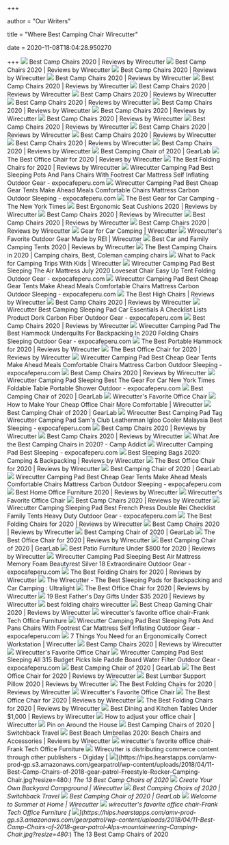 +++
        
author = "Our Writers"
        
title = "Where Best Camping Chair Wirecutter"
        
date = 2020-11-08T18:04:28.950270
        
+++
[ ![](https://cdn.thewirecutter.com/wp-content/uploads/2020/04/portable-outdoor-chairs-top-group-lowres-28-630x420.jpg)](https://cdn.thewirecutter.com/wp-content/uploads/2020/04/portable-outdoor-chairs-top-group-lowres-28-630x420.jpg) Best Camp Chairs 2020 | Reviews by Wirecutter
[ ![](https://cdn.thewirecutter.com/wp-content/uploads/2019/05/portable-outdoor-chairs-coleman-oversized-quad-chair-with-cooler-lowres-70.jpg)](https://cdn.thewirecutter.com/wp-content/uploads/2019/05/portable-outdoor-chairs-coleman-oversized-quad-chair-with-cooler-lowres-70.jpg) Best Camp Chairs 2020 | Reviews by Wirecutter
[ ![](https://cdn.thewirecutter.com/wp-content/uploads/2016/10/outdoor-camping-chairs-renetto-child-lowres-02-300x226.jpg)](https://cdn.thewirecutter.com/wp-content/uploads/2016/10/outdoor-camping-chairs-renetto-child-lowres-02-300x226.jpg) Best Camp Chairs 2020 | Reviews by Wirecutter
[ ![](https://d1b5h9psu9yexj.cloudfront.net/16110/Renetto-Original-Canopy-Chair_20180703-140046_full.png)](https://d1b5h9psu9yexj.cloudfront.net/16110/Renetto-Original-Canopy-Chair_20180703-140046_full.png) Best Camp Chairs 2020 | Reviews by Wirecutter
[ ![](https://cdn.thewirecutter.com/wp-content/uploads/2016/10/outdoor-camping-chairs-gci-everywhere-chair-lowres-59.jpg)](https://cdn.thewirecutter.com/wp-content/uploads/2016/10/outdoor-camping-chairs-gci-everywhere-chair-lowres-59.jpg) Best Camp Chairs 2020 | Reviews by Wirecutter
[ ![](https://d1b5h9psu9yexj.cloudfront.net/16125/REI-Camp-Chair---Kids---_20180907-190137_full.jpg)](https://d1b5h9psu9yexj.cloudfront.net/16125/REI-Camp-Chair---Kids---_20180907-190137_full.jpg) Best Camp Chairs 2020 | Reviews by Wirecutter
[ ![](https://d1b5h9psu9yexj.cloudfront.net/16109/Coleman-Oversized-Quad-Chair-With-Cooler_20180222-195252_full.jpg)](https://d1b5h9psu9yexj.cloudfront.net/16109/Coleman-Oversized-Quad-Chair-With-Cooler_20180222-195252_full.jpg) Best Camp Chairs 2020 | Reviews by Wirecutter
[ ![](https://cdn.thewirecutter.com/wp-content/uploads/2020/04/portable-outdoor-chairs-helinox-chair-one-lowres-33.jpg)](https://cdn.thewirecutter.com/wp-content/uploads/2020/04/portable-outdoor-chairs-helinox-chair-one-lowres-33.jpg) Best Camp Chairs 2020 | Reviews by Wirecutter
[ ![](https://cdn.thewirecutter.com/wp-content/uploads/2020/04/portable-outdoor-chairs-rei-kids-camp-chair-lowres-31.jpg)](https://cdn.thewirecutter.com/wp-content/uploads/2020/04/portable-outdoor-chairs-rei-kids-camp-chair-lowres-31.jpg) Best Camp Chairs 2020 | Reviews by Wirecutter
[ ![](https://cdn.thewirecutter.com/wp-content/uploads/2016/10/portable-outdoor-chairs-renetto-awning-lowres-47-570x380.jpg)](https://cdn.thewirecutter.com/wp-content/uploads/2016/10/portable-outdoor-chairs-renetto-awning-lowres-47-570x380.jpg) Best Camp Chairs 2020 | Reviews by Wirecutter
[ ![](https://cdn.thewirecutter.com/wp-content/uploads/2016/10/portable-outdoor-chairs-renetto-lowres-44.jpg)](https://cdn.thewirecutter.com/wp-content/uploads/2016/10/portable-outdoor-chairs-renetto-lowres-44.jpg) Best Camp Chairs 2020 | Reviews by Wirecutter
[ ![](https://cdn.thewirecutter.com/wp-content/uploads/2016/10/outdoor-camping-chairs-kids-lowres-05.jpg)](https://cdn.thewirecutter.com/wp-content/uploads/2016/10/outdoor-camping-chairs-kids-lowres-05.jpg) Best Camp Chairs 2020 | Reviews by Wirecutter
[ ![](https://cdn.thewirecutter.com/wp-content/uploads/2016/10/outdoor-camping-chairs-gci-everywhere-chair-reclining-lowres-63-570x380.jpg)](https://cdn.thewirecutter.com/wp-content/uploads/2016/10/outdoor-camping-chairs-gci-everywhere-chair-reclining-lowres-63-570x380.jpg) Best Camp Chairs 2020 | Reviews by Wirecutter
[ ![](https://d1b5h9psu9yexj.cloudfront.net/16111/GCI-Outdoor-Everywhere-Chair_20190607-202141_full.jpeg)](https://d1b5h9psu9yexj.cloudfront.net/16111/GCI-Outdoor-Everywhere-Chair_20190607-202141_full.jpeg) Best Camp Chairs 2020 | Reviews by Wirecutter
[ ![](https://d1b5h9psu9yexj.cloudfront.net/16112/Helinox-Chair-One_20171005-185106_fullsize.jpg)](https://d1b5h9psu9yexj.cloudfront.net/16112/Helinox-Chair-One_20171005-185106_fullsize.jpg) Best Camp Chairs 2020 | Reviews by Wirecutter
[ ![](https://cdn.thewirecutter.com/wp-content/uploads/2016/10/outdoor-camping-chairs-gci-everywhere-chair-carrying-lowres-64-570x380.jpg)](https://cdn.thewirecutter.com/wp-content/uploads/2016/10/outdoor-camping-chairs-gci-everywhere-chair-carrying-lowres-64-570x380.jpg) Best Camp Chairs 2020 | Reviews by Wirecutter
[ ![](https://outdoorgearlab-mvnab3pwrvp3t0.stackpathdns.com/photos/19/8/312336_6562_M.jpg)](https://outdoorgearlab-mvnab3pwrvp3t0.stackpathdns.com/photos/19/8/312336_6562_M.jpg) Best Camping Chair of 2020 | GearLab
[ ![](https://cdn.thewirecutter.com/wp-content/media/2020/09/officechairs-2048px-9607.jpg?auto=webp&crop=1.91:1&width=1200)](https://cdn.thewirecutter.com/wp-content/media/2020/09/officechairs-2048px-9607.jpg?auto=webp&crop=1.91:1&width=1200) The Best Office Chair for 2020 | Reviews by Wirecutter
[ ![](https://cdn.thewirecutter.com/wp-content/uploads/2020/01/foldingchairs-lowres--630x420.jpg)](https://cdn.thewirecutter.com/wp-content/uploads/2020/01/foldingchairs-lowres--630x420.jpg) The Best Folding Chairs for 2020 | Reviews by Wirecutter
[ ![](https://www.expocafeperu.com/w/2020/07/wirecutter-camping-pad-best-sleeping-pots-and-pans-chairs-with-footrest-car-mattress-self-inflating.jpg)](https://www.expocafeperu.com/w/2020/07/wirecutter-camping-pad-best-sleeping-pots-and-pans-chairs-with-footrest-car-mattress-self-inflating.jpg) Wirecutter Camping Pad Best Sleeping Pots And Pans Chairs With Footrest Car  Mattress Self Inflating Outdoor Gear - expocafeperu.com
[ ![](https://www.expocafeperu.com/w/2020/07/wirecutter-camping-pad-best-cheap-gear-tents-make-ahead-meals-comfortable-chairs-mattress-carbon-1092x459.jpg)](https://www.expocafeperu.com/w/2020/07/wirecutter-camping-pad-best-cheap-gear-tents-make-ahead-meals-comfortable-chairs-mattress-carbon-1092x459.jpg) Wirecutter Camping Pad Best Cheap Gear Tents Make Ahead Meals Comfortable  Chairs Mattress Carbon Outdoor Sleeping - expocafeperu.com
[ ![](https://static01.nyt.com/images/2019/05/19/travel/18wirecutter-chair/18wirecutter-chair-jumbo.jpg)](https://static01.nyt.com/images/2019/05/19/travel/18wirecutter-chair/18wirecutter-chair-jumbo.jpg) The Best Gear for Car Camping - The New York Times
[ ![](https://cdn.thewirecutter.com/wp-content/media/2020/09/ergonomicseatcushions2020-2048-9754.jpg?auto=webp&crop=1.91:1&width=1200)](https://cdn.thewirecutter.com/wp-content/media/2020/09/ergonomicseatcushions2020-2048-9754.jpg?auto=webp&crop=1.91:1&width=1200) Best Ergonomic Seat Cushions 2020 | Reviews by Wirecutter
[ ![](https://cdn.thewirecutter.com/wp-content/uploads/2017/09/wheelchair-camping-gear-lowres--330x220.jpg)](https://cdn.thewirecutter.com/wp-content/uploads/2017/09/wheelchair-camping-gear-lowres--330x220.jpg) Best Camp Chairs 2020 | Reviews by Wirecutter
[ ![](https://cdn.thewirecutter.com/wp-content/uploads/2017/06/canopy-tents-lowres-5190953-330x220.jpg)](https://cdn.thewirecutter.com/wp-content/uploads/2017/06/canopy-tents-lowres-5190953-330x220.jpg) Best Camp Chairs 2020 | Reviews by Wirecutter
[ ![](https://cdn.thewirecutter.com/wp-content/uploads/2016/10/portable-outdoor-chairs-renetto-carrying-lowres-50-570x380.jpg)](https://cdn.thewirecutter.com/wp-content/uploads/2016/10/portable-outdoor-chairs-renetto-carrying-lowres-50-570x380.jpg) Best Camp Chairs 2020 | Reviews by Wirecutter
[ ![](https://cdn.thewirecutter.com/wp-content/uploads/2019/12/carcamping-lowres-2x1-630x420.jpg)](https://cdn.thewirecutter.com/wp-content/uploads/2019/12/carcamping-lowres-2x1-630x420.jpg) Gear for Car Camping | Wirecutter
[ ![](https://cdn.thewirecutter.com/wp-content/uploads/2020/05/REIproducts-lowres-77-630x420.jpg)](https://cdn.thewirecutter.com/wp-content/uploads/2020/05/REIproducts-lowres-77-630x420.jpg) Wirecutter's Favorite Outdoor Gear Made by REI | Wirecutter
[ ![](https://cdn.thewirecutter.com/wp-content/uploads/2020/04/carcampingtents-lowres-72-2x1-1-600x300.jpg)](https://cdn.thewirecutter.com/wp-content/uploads/2020/04/carcampingtents-lowres-72-2x1-1-600x300.jpg) Best Car and Family Camping Tents 2020 | Reviews by Wirecutter
[ ![](https://i.pinimg.com/originals/59/54/7f/59547f6eba90ee00407c9cab4eb79f5f.png)](https://i.pinimg.com/originals/59/54/7f/59547f6eba90ee00407c9cab4eb79f5f.png) The Best Camping Chairs in 2020 | Camping chairs, Best, Coleman camping  chairs
[ ![](https://cdn.thewirecutter.com/wp-content/uploads/2020/08/campingwithkids-lowres-2x1-948512452-630x420.jpg)](https://cdn.thewirecutter.com/wp-content/uploads/2020/08/campingwithkids-lowres-2x1-948512452-630x420.jpg) What to Pack for Camping Trips With Kids | Wirecutter
[ ![](https://www.expocafeperu.com/w/2020/07/wirecutter-camping-pad-best-sleeping-the-air-mattress-july-2020-loveseat-chair-easy-up-tent-folding-712x439.jpg)](https://www.expocafeperu.com/w/2020/07/wirecutter-camping-pad-best-sleeping-the-air-mattress-july-2020-loveseat-chair-easy-up-tent-folding-712x439.jpg) Wirecutter Camping Pad Best Sleeping The Air Mattress July 2020 Loveseat  Chair Easy Up Tent Folding Outdoor Gear - expocafeperu.com
[ ![](https://www.expocafeperu.com/w/2020/07/wirecutter-camping-pad-best-sleeping-the-memorial-day-mattress-and-pillow-deals-reclining-chairs.jpg)](https://www.expocafeperu.com/w/2020/07/wirecutter-camping-pad-best-sleeping-the-memorial-day-mattress-and-pillow-deals-reclining-chairs.jpg) Wirecutter Camping Pad Best Cheap Gear Tents Make Ahead Meals Comfortable  Chairs Mattress Carbon Outdoor Sleeping - expocafeperu.com
[ ![](https://cdn.thewirecutter.com/wp-content/uploads/2017/07/high-chairs-lowres-4207.jpg)](https://cdn.thewirecutter.com/wp-content/uploads/2017/07/high-chairs-lowres-4207.jpg) The Best High Chairs | Reviews by Wirecutter
[ ![](https://cdn.thewirecutter.com/wp-content/uploads/2016/10/portable-outdoor-chairs-helinox-chair-one-package-lowres-38-570x380.jpg)](https://cdn.thewirecutter.com/wp-content/uploads/2016/10/portable-outdoor-chairs-helinox-chair-one-package-lowres-38-570x380.jpg) Best Camp Chairs 2020 | Reviews by Wirecutter
[ ![](https://www.expocafeperu.com/w/2020/07/wirecutter-best-camping-sleeping-pad-car-essentials-a-checklist-lists-product-dork-carbon-fiber-scaled.jpeg)](https://www.expocafeperu.com/w/2020/07/wirecutter-best-camping-sleeping-pad-car-essentials-a-checklist-lists-product-dork-carbon-fiber-scaled.jpeg) Wirecutter Best Camping Sleeping Pad Car Essentials A Checklist Lists  Product Dork Carbon Fiber Outdoor Gear - expocafeperu.com
[ ![](https://cdn.thewirecutter.com/wp-content/uploads/2016/10/portable-outdoor-chairs-helinox-chair-one-setup-lowres-36-570x380.jpg)](https://cdn.thewirecutter.com/wp-content/uploads/2016/10/portable-outdoor-chairs-helinox-chair-one-setup-lowres-36-570x380.jpg) Best Camp Chairs 2020 | Reviews by Wirecutter
[ ![](https://www.expocafeperu.com/w/2020/07/wirecutter-camping-pad-best-sleeping-the-air-mattress-july-2020-winter-tents-for-portable-shower-1092x873.jpg)](https://www.expocafeperu.com/w/2020/07/wirecutter-camping-pad-best-sleeping-the-air-mattress-july-2020-winter-tents-for-portable-shower-1092x873.jpg) Wirecutter Camping Pad The Best Hammock Underquilts For Backpacking In 2020  Folding Chairs Sleeping Outdoor Gear - expocafeperu.com
[ ![](https://cdn.thewirecutter.com/wp-content/uploads/2017/07/camping-hammocks-2x1-fullres-22-1024x512.jpg)](https://cdn.thewirecutter.com/wp-content/uploads/2017/07/camping-hammocks-2x1-fullres-22-1024x512.jpg) The Best Portable Hammock for 2020 | Reviews by Wirecutter
[ ![](https://cdn.thewirecutter.com/wp-content/uploads/2019/10/office-chair-lowres-5974-630x420.jpg)](https://cdn.thewirecutter.com/wp-content/uploads/2019/10/office-chair-lowres-5974-630x420.jpg) The Best Office Chair for 2020 | Reviews by Wirecutter
[ ![](https://www.expocafeperu.com/w/2020/07/wirecutter-camping-pad-the-best-mattress-type-for-you-werner-kayak-paddle-coleman-stove-folding.jpg)](https://www.expocafeperu.com/w/2020/07/wirecutter-camping-pad-the-best-mattress-type-for-you-werner-kayak-paddle-coleman-stove-folding.jpg) Wirecutter Camping Pad Best Cheap Gear Tents Make Ahead Meals Comfortable  Chairs Mattress Carbon Outdoor Sleeping - expocafeperu.com
[ ![](https://cdn.thewirecutter.com/wp-content/uploads/2016/10/portable-outdoor-chairs-helinox-chair-one-sitting-lowres-35-570x380.jpg)](https://cdn.thewirecutter.com/wp-content/uploads/2016/10/portable-outdoor-chairs-helinox-chair-one-sitting-lowres-35-570x380.jpg) Best Camp Chairs 2020 | Reviews by Wirecutter
[ ![](https://www.expocafeperu.com/w/2020/07/wirecutter-camping-pad-the-best-hammock-underquilts-for-backpacking-in-2020-folding-chairs-sleeping-1092x721.jpg)](https://www.expocafeperu.com/w/2020/07/wirecutter-camping-pad-the-best-hammock-underquilts-for-backpacking-in-2020-folding-chairs-sleeping-1092x721.jpg) Wirecutter Camping Pad Sleeping Best The Gear For Car New York Times  Foldable Table Portable Shower Outdoor - expocafeperu.com
[ ![](https://outdoorgearlab-mvnab3pwrvp3t0.stackpathdns.com/photos/13/18/253303_28210_L2.jpg)](https://outdoorgearlab-mvnab3pwrvp3t0.stackpathdns.com/photos/13/18/253303_28210_L2.jpg) Best Camping Chair of 2020 | GearLab
[ ![](https://thumbor.forbes.com/thumbor/640x424/https://blogs-images.forbes.com/forbes-finds/files/2018/05/image4-640.jpg?width=960)](https://thumbor.forbes.com/thumbor/640x424/https://blogs-images.forbes.com/forbes-finds/files/2018/05/image4-640.jpg?width=960) Wirecutter's Favorite Office Chair
[ ![](https://cdn.thewirecutter.com/wp-content/uploads/2020/07/priceyofficechairalternative-lowres-2x1-iStock-1216129947-1024x512.jpg)](https://cdn.thewirecutter.com/wp-content/uploads/2020/07/priceyofficechairalternative-lowres-2x1-iStock-1216129947-1024x512.jpg) How to Make Your Cheap Office Chair More Comfortable | Wirecutter
[ ![](https://outdoorgearlab-mvnab3pwrvp3t0.stackpathdns.com/photos/22/14/342962_15847_M2.jpg)](https://outdoorgearlab-mvnab3pwrvp3t0.stackpathdns.com/photos/22/14/342962_15847_M2.jpg) Best Camping Chair of 2020 | GearLab
[ ![](https://www.expocafeperu.com/w/2020/07/wirecutter-camping-pad-durable-speakers-you-can-buy-without-overspending-rei-flash-sleeping-336x280.jpeg)](https://www.expocafeperu.com/w/2020/07/wirecutter-camping-pad-durable-speakers-you-can-buy-without-overspending-rei-flash-sleeping-336x280.jpeg) Wirecutter Best Camping Pad Tag Wirecutter Camping Pad Sam's Club  Leatherman Igloo Cooler Malaysia Best Sleeping - expocafeperu.com
[ ![](https://cdn.thewirecutter.com/wp-content/uploads/2016/10/portable-outdoor-chairs-group-lowres-11.jpg)](https://cdn.thewirecutter.com/wp-content/uploads/2016/10/portable-outdoor-chairs-group-lowres-11.jpg) Best Camp Chairs 2020 | Reviews by Wirecutter
[ ![](https://i2.wp.com/www.polywood.com/blog/wp-content/uploads/2017/09/Featured.jpg)](https://i2.wp.com/www.polywood.com/blog/wp-content/uploads/2017/09/Featured.jpg) Best Camp Chairs 2020 | Reviews by Wirecutter
[ ![](https://campaddict.com/wp-content/uploads/Strongback-high-backed-camp-chair-dgbg.jpg)](https://campaddict.com/wp-content/uploads/Strongback-high-backed-camp-chair-dgbg.jpg) What Are the Best Camping Chairs in 2020? - Camp Addict
[ ![](https://www.expocafeperu.com/w/2020/07/wirecutter-camping-pad-exercise-before-you-sleep-to-stay-warm-when-loveseat-chair-tailgate-bike-1092x614.jpg)](https://www.expocafeperu.com/w/2020/07/wirecutter-camping-pad-exercise-before-you-sleep-to-stay-warm-when-loveseat-chair-tailgate-bike-1092x614.jpg) Wirecutter Camping Pad Best Sleeping - expocafeperu.com
[ ![](https://cdn.thewirecutter.com/wp-content/uploads/2019/12/sleeping-bags-lowres-2x1-33.jpg)](https://cdn.thewirecutter.com/wp-content/uploads/2019/12/sleeping-bags-lowres-2x1-33.jpg) Best Sleeping Bags 2020: Camping & Backpacking | Reviews by Wirecutter
[ ![](https://cdn.thewirecutter.com/wp-content/uploads/2018/04/office-chair-lowres-5983-630x420.jpg)](https://cdn.thewirecutter.com/wp-content/uploads/2018/04/office-chair-lowres-5983-630x420.jpg) The Best Office Chair for 2020 | Reviews by Wirecutter
[ ![](https://outdoorgearlab-mvnab3pwrvp3t0.stackpathdns.com/photos/20/42/325724_24622_M.jpg)](https://outdoorgearlab-mvnab3pwrvp3t0.stackpathdns.com/photos/20/42/325724_24622_M.jpg) Best Camping Chair of 2020 | GearLab
[ ![](https://www.expocafeperu.com/w/2020/07/wirecutter-camping-pad-sleeping-best-standing-desk-the-uplift-v2-bamboo-choose-your-height-adjusta-712x383.jpg)](https://www.expocafeperu.com/w/2020/07/wirecutter-camping-pad-sleeping-best-standing-desk-the-uplift-v2-bamboo-choose-your-height-adjusta-712x383.jpg) Wirecutter Camping Pad Best Cheap Gear Tents Make Ahead Meals Comfortable  Chairs Mattress Carbon Outdoor Sleeping - expocafeperu.com
[ ![](https://cdn.thewirecutter.com/wp-content/uploads/2016/06/home-office-furniture-2x1-fullres--1024x512.jpg)](https://cdn.thewirecutter.com/wp-content/uploads/2016/06/home-office-furniture-2x1-fullres--1024x512.jpg) Best Home Office Furniture 2020 | Reviews by Wirecutter
[ ![](https://thumbor.forbes.com/thumbor/960x0/https%3A%2F%2Fblogs-images.forbes.com%2Fforbes-finds%2Ffiles%2F2018%2F05%2Fimage1-640.jpg)](https://thumbor.forbes.com/thumbor/960x0/https%3A%2F%2Fblogs-images.forbes.com%2Fforbes-finds%2Ffiles%2F2018%2F05%2Fimage1-640.jpg) Wirecutter's Favorite Office Chair
[ ![](https://cdn.thewirecutter.com/wp-content/uploads/2016/10/portable-outdoor-chairs-coleman-oversized-quad-chair-carrying-lowres-74-570x380.jpg)](https://cdn.thewirecutter.com/wp-content/uploads/2016/10/portable-outdoor-chairs-coleman-oversized-quad-chair-carrying-lowres-74-570x380.jpg) Best Camp Chairs 2020 | Reviews by Wirecutter
[ ![](https://www.expocafeperu.com/w/2020/07/wirecutter-camping-pad-sleeping-best-adventure-medical-kit-kits-klymit-water-filter-rei-flash-712x822.jpg)](https://www.expocafeperu.com/w/2020/07/wirecutter-camping-pad-sleeping-best-adventure-medical-kit-kits-klymit-water-filter-rei-flash-712x822.jpg) Wirecutter Camping Sleeping Pad Best French Press Double Rei Checklist  Family Tents Heavy Duty Outdoor Gear - expocafeperu.com
[ ![](https://d1b5h9psu9yexj.cloudfront.net/9114/MityLite-Flex-One-Folding-Chair_20190619-162442_full.jpg)](https://d1b5h9psu9yexj.cloudfront.net/9114/MityLite-Flex-One-Folding-Chair_20190619-162442_full.jpg) The Best Folding Chairs for 2020 | Reviews by Wirecutter
[ ![](https://cdn.thewirecutter.com/wp-content/uploads/2016/10/outdoor-camping-chairs-gci-everywhere-chair-cupholder-lowres-61-570x380.jpg)](https://cdn.thewirecutter.com/wp-content/uploads/2016/10/outdoor-camping-chairs-gci-everywhere-chair-cupholder-lowres-61-570x380.jpg) Best Camp Chairs 2020 | Reviews by Wirecutter
[ ![](https://outdoorgearlab-mvnab3pwrvp3t0.stackpathdns.com/photos/19/10/312501_31502_M2.jpg)](https://outdoorgearlab-mvnab3pwrvp3t0.stackpathdns.com/photos/19/10/312501_31502_M2.jpg) Best Camping Chair of 2020 | GearLab
[ ![](https://cdn.thewirecutter.com/wp-content/media/2020/09/officechairs-2048px-9498.jpg?auto=webp&quality=60&crop=3:2&width=570)](https://cdn.thewirecutter.com/wp-content/media/2020/09/officechairs-2048px-9498.jpg?auto=webp&quality=60&crop=3:2&width=570) The Best Office Chair for 2020 | Reviews by Wirecutter
[ ![](https://outdoorgearlab-mvnab3pwrvp3t0.stackpathdns.com/photos/15/83/279843_30407_M2.jpg)](https://outdoorgearlab-mvnab3pwrvp3t0.stackpathdns.com/photos/15/83/279843_30407_M2.jpg) Best Camping Chair of 2020 | GearLab
[ ![](https://cdn.thewirecutter.com/wp-content/uploads/2017/10/patio-furniture-sets-2x1-fullres-113-1024x512.jpg)](https://cdn.thewirecutter.com/wp-content/uploads/2017/10/patio-furniture-sets-2x1-fullres-113-1024x512.jpg) Best Patio Furniture Under $800 for 2020 | Reviews by Wirecutter
[ ![](https://www.expocafeperu.com/w/2020/07/wirecutter-camping-pad-sleeping-best-air-mattress-memory-foam-beautyrest-silver-18-extraordinaire.jpg)](https://www.expocafeperu.com/w/2020/07/wirecutter-camping-pad-sleeping-best-air-mattress-memory-foam-beautyrest-silver-18-extraordinaire.jpg) Wirecutter Camping Pad Sleeping Best Air Mattress Memory Foam Beautyrest  Silver 18 Extraordinaire Outdoor Gear - expocafeperu.com
[ ![](https://cdn.thewirecutter.com/wp-content/uploads/2020/01/foldingchairs-lowres-1509.jpg)](https://cdn.thewirecutter.com/wp-content/uploads/2020/01/foldingchairs-lowres-1509.jpg) The Best Folding Chairs for 2020 | Reviews by Wirecutter
[ ![](https://external-preview.redd.it/q6duqt3mw2aiBqqYmBDa2qOLkt5iWe8_fniMu9hzFjQ.jpg?auto=webp&s=598dbe1e020c6576bb6419029531080482c127e9)](https://external-preview.redd.it/q6duqt3mw2aiBqqYmBDa2qOLkt5iWe8_fniMu9hzFjQ.jpg?auto=webp&s=598dbe1e020c6576bb6419029531080482c127e9) The Wirecutter - The Best Sleeping Pads for Backpacking and Car Camping :  Ultralight
[ ![](https://cdn.thewirecutter.com/wp-content/media/2020/09/officechairs-2048px-9393.jpg?auto=webp&quality=75&width=320)](https://cdn.thewirecutter.com/wp-content/media/2020/09/officechairs-2048px-9393.jpg?auto=webp&quality=75&width=320) The Best Office Chair for 2020 | Reviews by Wirecutter
[ ![](https://cdn.thewirecutter.com/wp-content/uploads/2020/05/fathersdayunder35-lowres-2x1-25-1024x512.jpg)](https://cdn.thewirecutter.com/wp-content/uploads/2020/05/fathersdayunder35-lowres-2x1-25-1024x512.jpg) 19 Best Father's Day Gifts Under $35 2020 | Reviews by Wirecutter
[ ![](https://i2-prod.mirror.co.uk/incoming/article13926669.ece/ALTERNATES/s615b/0_ZCR_BEM_270119finger_08.jpg)](https://i2-prod.mirror.co.uk/incoming/article13926669.ece/ALTERNATES/s615b/0_ZCR_BEM_270119finger_08.jpg) best folding chairs wirecutter
[ ![](https://cdn.thewirecutter.com/wp-content/uploads/2018/02/gaming-chairs-2x1-lowres0477-1.jpg)](https://cdn.thewirecutter.com/wp-content/uploads/2018/02/gaming-chairs-2x1-lowres0477-1.jpg) Best Cheap Gaming Chair 2020 | Reviews by Wirecutter
[ ![](https://img5398.weyesimg.com/uploads/fedz1x1c.allweyes.com/images/15468260309642.jpg?imageView2/2/w/800/q/75)](https://img5398.weyesimg.com/uploads/fedz1x1c.allweyes.com/images/15468260309642.jpg?imageView2/2/w/800/q/75) wirecutter\'s favorite office chair-Frank Tech Office Furniture
[ ![](https://www.expocafeperu.com/w/2020/07/wirecutter-camping-pad-10-classically-iconic-brands-you-gotta-have-blog-padded-mountain-bike-shorts.jpg)](https://www.expocafeperu.com/w/2020/07/wirecutter-camping-pad-10-classically-iconic-brands-you-gotta-have-blog-padded-mountain-bike-shorts.jpg) Wirecutter Camping Pad Best Sleeping Pots And Pans Chairs With Footrest Car  Mattress Self Inflating Outdoor Gear - expocafeperu.com
[ ![](https://cdn.thewirecutter.com/wp-content/uploads/2020/05/ergonomics-lowres-2x1-5953-1024x512.jpg)](https://cdn.thewirecutter.com/wp-content/uploads/2020/05/ergonomics-lowres-2x1-5953-1024x512.jpg) 7 Things You Need for an Ergonomically Correct Workstation | Wirecutter
[ ![](https://cdn.thewirecutter.com/wp-content/uploads/2016/10/portable-outdoor-chairs-renetto-buckle-lowres-53-570x380.jpg)](https://cdn.thewirecutter.com/wp-content/uploads/2016/10/portable-outdoor-chairs-renetto-buckle-lowres-53-570x380.jpg) Best Camp Chairs 2020 | Reviews by Wirecutter
[ ![](https://thumbor.forbes.com/thumbor/640x380/https://blogs-images.forbes.com/forbes-finds/files/2018/05/image5-640.jpg?width=960)](https://thumbor.forbes.com/thumbor/640x380/https://blogs-images.forbes.com/forbes-finds/files/2018/05/image5-640.jpg?width=960) Wirecutter's Favorite Office Chair
[ ![](https://www.expocafeperu.com/w/2020/07/wirecutter-camping-pad-best-sleeping-all-315-budget-picks-isle-paddle-board-water-filter-outdoor-scaled.jpg)](https://www.expocafeperu.com/w/2020/07/wirecutter-camping-pad-best-sleeping-all-315-budget-picks-isle-paddle-board-water-filter-outdoor-scaled.jpg) Wirecutter Camping Pad Best Sleeping All 315 Budget Picks Isle Paddle Board  Water Filter Outdoor Gear - expocafeperu.com
[ ![](https://outdoorgearlab-mvnab3pwrvp3t0.stackpathdns.com/photos/19/58/317289_6900_L2.jpg)](https://outdoorgearlab-mvnab3pwrvp3t0.stackpathdns.com/photos/19/58/317289_6900_L2.jpg) Best Camping Chair of 2020 | GearLab
[ ![](https://cdn.thewirecutter.com/wp-content/media/2020/09/officechairs-2048px-6007.jpg?auto=webp&quality=75&width=1024)](https://cdn.thewirecutter.com/wp-content/media/2020/09/officechairs-2048px-6007.jpg?auto=webp&quality=75&width=1024) The Best Office Chair for 2020 | Reviews by Wirecutter
[ ![](https://cdn.thewirecutter.com/wp-content/uploads/2020/06/lumbarpillows-lowres-2x1-9331-1024x512.jpg)](https://cdn.thewirecutter.com/wp-content/uploads/2020/06/lumbarpillows-lowres-2x1-9331-1024x512.jpg) Best Lumbar Support Pillow 2020 | Reviews by Wirecutter
[ ![](https://cdn.thewirecutter.com/wp-content/uploads/2020/01/foldingchairs-lowres-1557.jpg)](https://cdn.thewirecutter.com/wp-content/uploads/2020/01/foldingchairs-lowres-1557.jpg) The Best Folding Chairs for 2020 | Reviews by Wirecutter
[ ![](https://thumbor.forbes.com/thumbor/640x424/https://blogs-images.forbes.com/forbes-finds/files/2018/05/image2-640.jpg?width=960)](https://thumbor.forbes.com/thumbor/640x424/https://blogs-images.forbes.com/forbes-finds/files/2018/05/image2-640.jpg?width=960) Wirecutter's Favorite Office Chair
[ ![](https://cdn.thewirecutter.com/wp-content/media/2020/09/officechairs-2048px-5970.jpg?auto=webp&quality=75&width=1024)](https://cdn.thewirecutter.com/wp-content/media/2020/09/officechairs-2048px-5970.jpg?auto=webp&quality=75&width=1024) The Best Office Chair for 2020 | Reviews by Wirecutter
[ ![](https://d1b5h9psu9yexj.cloudfront.net/36585/IKEA-Nisse-Folding-Chair_20200124-141711_full.jpeg)](https://d1b5h9psu9yexj.cloudfront.net/36585/IKEA-Nisse-Folding-Chair_20200124-141711_full.jpeg) The Best Folding Chairs for 2020 | Reviews by Wirecutter
[ ![](https://cdn.thewirecutter.com/wp-content/uploads/2020/01/diningtables-lowres-2x1--1024x512.jpg)](https://cdn.thewirecutter.com/wp-content/uploads/2020/01/diningtables-lowres-2x1--1024x512.jpg) Best Dining and Kitchen Tables Under $1,000 | Reviews by Wirecutter
[ ![](https://cdn.thewirecutter.com/wp-content/uploads/2018/05/how-to-adjust-office-chair-top-2x1-lowres1024-00871.jpg)](https://cdn.thewirecutter.com/wp-content/uploads/2018/05/how-to-adjust-office-chair-top-2x1-lowres1024-00871.jpg) How to adjust your office chair | Wirecutter
[ ![](https://i.pinimg.com/originals/58/c4/4c/58c44c3512ff7724d2c6cd59cd30635c.jpg)](https://i.pinimg.com/originals/58/c4/4c/58c44c3512ff7724d2c6cd59cd30635c.jpg) Pin on Around the House
[ ![](https://www.switchbacktravel.com/sites/default/files/image_fields/field_imgs_inline/Alps%20Mountaineering%20King%20Kong%20camp%20chair.jpg)](https://www.switchbacktravel.com/sites/default/files/image_fields/field_imgs_inline/Alps%20Mountaineering%20King%20Kong%20camp%20chair.jpg) Best Camping Chairs of 2020 | Switchback Travel
[ ![](https://cdn.thewirecutter.com/wp-content/uploads/2019/07/beach-umbrellas-chairs-accessories-2x1-fullres-.jpg)](https://cdn.thewirecutter.com/wp-content/uploads/2019/07/beach-umbrellas-chairs-accessories-2x1-fullres-.jpg) Best Beach Umbrellas 2020: Beach Chairs and Accessories | Reviews by  Wirecutter
[ ![](https://img5398.weyesimg.com/uploads/fedz1x1c.allweyes.com/images/15598102416247.jpg?imageView2/2/w/800/q/75)](https://img5398.weyesimg.com/uploads/fedz1x1c.allweyes.com/images/15598102416247.jpg?imageView2/2/w/800/q/75) wirecutter\'s favorite office chair-Frank Tech Office Furniture
[ ![](https://i1.wp.com/digiday.com/wp-content/uploads/2017/11/wirecutter-mainer.jpg?fit=1440%2C600&ssl=1)](https://i1.wp.com/digiday.com/wp-content/uploads/2017/11/wirecutter-mainer.jpg?fit=1440%2C600&ssl=1) Wirecutter is distributing commerce content through other publishers -  Digiday
[ ![](https://hips.hearstapps.com/amv-prod-gp.s3.amazonaws.com/gearpatrol/wp-content/uploads/2018/04/11-Best-Camp-Chairs-of-2018-gear-patrol-Freestyle-Rocker-Camping-Chair.jpg?resize=480:*)](https://hips.hearstapps.com/amv-prod-gp.s3.amazonaws.com/gearpatrol/wp-content/uploads/2018/04/11-Best-Camp-Chairs-of-2018-gear-patrol-Freestyle-Rocker-Camping-Chair.jpg?resize=480:*) The 13 Best Camp Chairs of 2020
[ ![](https://cdn.thewirecutter.com/wp-content/uploads/2020/05/backyardcamping-lowres-2x1-4731-1024x512.jpg)](https://cdn.thewirecutter.com/wp-content/uploads/2020/05/backyardcamping-lowres-2x1-4731-1024x512.jpg) Create Your Own Backyard Campground | Wirecutter
[ ![](https://www.switchbacktravel.com/sites/default/files/images/articles/Camping%20Chairs%20Round-up.jpg)](https://www.switchbacktravel.com/sites/default/files/images/articles/Camping%20Chairs%20Round-up.jpg) Best Camping Chairs of 2020 | Switchback Travel
[ ![](https://outdoorgearlab-mvnab3pwrvp3t0.stackpathdns.com/photos/17/16/293153_31038_M2.jpg)](https://outdoorgearlab-mvnab3pwrvp3t0.stackpathdns.com/photos/17/16/293153_31038_M2.jpg) Best Camping Chair of 2020 | GearLab
[ ![](https://cdn.thewirecutter.com/wp-content/uploads/2020/05/20200528_summer_at_home_1024x512-1024x512.jpg)](https://cdn.thewirecutter.com/wp-content/uploads/2020/05/20200528_summer_at_home_1024x512-1024x512.jpg) Welcome to Summer at Home | Wirecutter
[ ![](https://img5398.weyesimg.com/uploads/fedz1x1c.allweyes.com/images/15624127153045.jpg?imageView2/2/w/800/q/75)](https://img5398.weyesimg.com/uploads/fedz1x1c.allweyes.com/images/15624127153045.jpg?imageView2/2/w/800/q/75) wirecutter\'s favorite office chair-Frank Tech Office Furniture
[ ![](https://hips.hearstapps.com/amv-prod-gp.s3.amazonaws.com/gearpatrol/wp-content/uploads/2018/04/11-Best-Camp-Chairs-of-2018-gear-patrol-Alps-mountaineering-Camping-Chair.jpg?resize=480:*)](https://hips.hearstapps.com/amv-prod-gp.s3.amazonaws.com/gearpatrol/wp-content/uploads/2018/04/11-Best-Camp-Chairs-of-2018-gear-patrol-Alps-mountaineering-Camping-Chair.jpg?resize=480:*) The 13 Best Camp Chairs of 2020
